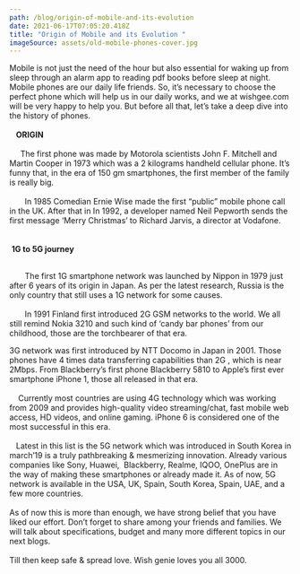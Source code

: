 ```yaml
---
path: /blog/origin-of-mobile-and-its-evolution
date: 2021-06-17T07:05:20.418Z
title: "Origin of Mobile and its Evolution "
imageSource: assets/old-mobile-phones-cover.jpg
---
```

Mobile is not just the need of the hour but also essential for waking up from sleep through an alarm app to reading pdf books before sleep at night. Mobile phones are our daily life friends. So, it’s necessary to choose the perfect phone which will help us in our daily works, and we at wishgee.com will be very happy to help you. But before all that, let’s take a deep dive into the history of phones.\
\
   **ORIGIN**\
    \
     The first phone was made by Motorola scientists John F. Mitchell and Martin Cooper in 1973 which was a 2 kilograms handheld cellular phone. It’s funny that, in the era of 150 gm smartphones, the first member of the family is really big.\
\
       In 1985 Comedian Ernie Wise made the first “public” mobile phone call in the UK. After that in In 1992, a developer named Neil Pepworth sends the first message ‘Merry Christmas’ to Richard Jarvis, a director at Vodafone.\
\
\
 **1G to 5G journey**

\
       The first 1G smartphone network was launched by Nippon in 1979 just after 6 years of its origin in Japan. As per the latest research, Russia is the only country that still uses a 1G network for some causes.\
\
       In 1991 Finland first introduced 2G GSM networks to the world. We all still remind Nokia 3210 and such kind of ‘candy bar phones’ from our childhood, those are the torchbearer of that era.

3G network was first introduced by NTT Docomo in Japan in 2001. Those phones have 4 times data transferring capabilities than 2G , which is near 2Mbps. From Blackberry’s first phone Blackberry 5810 to Apple’s first ever smartphone iPhone 1, those all released in that era.\
\
    Currently most countries are using 4G technology which was working from 2009 and provides high-quality video streaming/chat, fast mobile web access, HD videos, and online gaming. iPhone 6 is considered one of the most successful in this era.\
\
   Latest in this list is the 5G network which was introduced in South Korea in march’19 is a truly pathbreaking & mesmerizing innovation. Already various companies like Sony, Huawei,  Blackberry, Realme, IQOO, OnePlus are in the way of making these smartphones or already made it. As of now, 5G network is available in the USA, UK, Spain, South Korea, Spain, UAE, and a few more countries.\
\
As of now this is more than enough, we have strong belief that you have liked our effort. Don’t forget to share among your friends and families. We will talk about specifications, budget and many more different topics in our next blogs.\
\
Till then keep safe & spread love. Wish genie loves you all 3000.